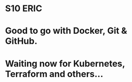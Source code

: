# S10     ERIC
# Good to go with Docker, Git & GitHub.
# Waiting now for Kubernetes, Terraform and others...
